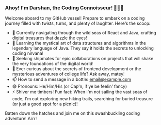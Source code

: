 ### Ahoy! I'm Darshan, the Coding Connoisseur! 👨‍💻✨

Welcome aboard to my GitHub vessel! Prepare to embark on a coding journey filled with twists, turns, and plenty of laughter. Here's the scoop:

- 🔭 Currently navigating through the wild seas of React and Java, crafting digital treasures that dazzle the eyes!
- 🌱 Learning the mystical art of data structures and algorithms in the legendary language of Java. They say it holds the secrets to unlocking coding nirvana!
- 👯 Seeking shipmates for epic collaborations on projects that will shake the very foundations of the digital world!
- 💬 Ever curious about the secrets of frontend development or the mysterious adventures of college life? Ask away, matey!
- 📫 How to send a message in a bottle: [email@example.com](mailto:darshanmrd17@gmail.com)
- 😄 Pronouns: He/Him/His (or Cap'n, if ye be feelin' fancy)
- ⚡ Shiver me timbers! Fun fact: When I'm not sailing the vast seas of code, I'm out exploring new hiking trails, searching for buried treasure (or just a good spot for a picnic)!

Batten down the hatches and join me on this swashbuckling coding adventure! Arrr!

